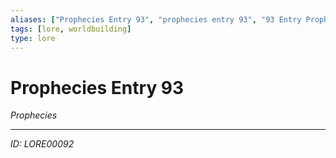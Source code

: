 ```yaml
---
aliases: ["Prophecies Entry 93", "prophecies entry 93", "93 Entry Prophecies"]
tags: [lore, worldbuilding]
type: lore
---
```


# Prophecies Entry 93

*Prophecies*

---
*ID: LORE00092*